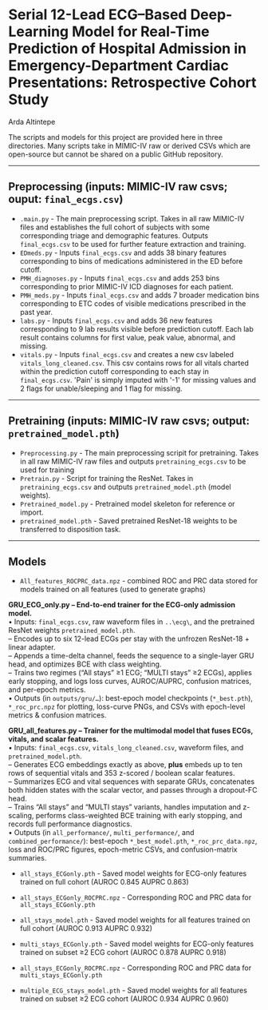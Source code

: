 # Serial 12-Lead ECG–Based Deep-Learning Model for Real-Time Prediction of Hospital Admission in Emergency-Department Cardiac Presentations: Retrospective Cohort Study  
Arda Altintepe

The scripts and models for this project are provided here in three directories. Many scripts take in MIMIC-IV raw or derived CSVs which are open-source but cannot be shared on a public GitHub repository.  

---

## Preprocessing (inputs: MIMIC-IV raw csvs; ouput: `final_ecgs.csv`)

- `.main.py` - The main preprocessing script. Takes in all raw MIMIC-IV files and establishes the full cohort of subjects with some corresponding triage and demographic features. Outputs `final_ecgs.csv` to be used for further feature extraction and training.  
- `EDmeds.py` - Inputs `final_ecgs.csv` and adds 38 binary features corresponding to bins of medications administered in the ED before cutoff.  
- `PMH_diagnoses.py` - Inputs `final_ecgs.csv` and adds 253 bins corresponding to prior MIMIC-IV ICD diagnoses for each patient.  
- `PMH_meds.py` - Inputs `final_ecgs.csv` and adds 7 broader medication bins corresponding to ETC codes of visible medications prescribed in the past year.  
- `labs.py` - Inputs `final_ecgs.csv` and adds 36 new features corresponding to 9 lab results visible before prediction cutoff. Each lab result contains columns for first value, peak value, abnormal, and missing.  
- `vitals.py` - Inputs `final_ecgs.csv` and creates a new csv labeled `vitals_long_cleaned.csv`. This csv contains rows for all vitals charted within the prediction cutoff corresponding to each stay in `final_ecgs.csv`. 'Pain' is simply imputed with '-1' for missing values and 2 flags for unable/sleeping and 1 flag for missing.  

---

## Pretraining (inputs: MIMIC-IV raw csvs; output: `pretrained_model.pth`)

- `Preprocessing.py` - The main preprocessing scripit for pretraining. Takes in all raw MIMIC-IV raw files and outputs `pretraining_ecgs.csv` to be used for training  
- `Pretrain.py` - Script for training the ResNet. Takes in `pretraining_ecgs.csv` and outputs `pretrained_model.pth` (model weights).  
- `Pretrained_model.py` - Pretrained model skeleton for reference or import.  
- `pretrained_model.pth` - Saved pretrained ResNet-18 weights to be transferred to disposition task.  

---

## Models

- `All_features_ROCPRC_data.npz` - combined ROC and PRC data stored for models trained on all features (used to generate graphs)  

**GRU_ECG_only.py – End-to-end trainer for the ECG-only admission model.**  
• Inputs: `final_ecgs.csv`, raw waveform files in `..\ecg\`, and the pretrained ResNet weights `pretrained_model.pth`.    
  – Encodes up to six 12-lead ECGs per stay with the unfrozen ResNet-18 + linear adapter.  
  – Appends a time-delta channel, feeds the sequence to a single-layer GRU head, and optimizes BCE with class weighting.  
  – Trains two regimes (“All stays” ≥1 ECG; “MULTI stays” ≥2 ECGs), applies early stopping, and logs loss curves, AUROC/AUPRC, confusion matrices, and per-epoch metrics.  
• Outputs (in `outputs/gru/…`): best-epoch model checkpoints (`*_best.pth`), `*_roc_prc.npz` for plotting, loss-curve PNGs, and CSVs with epoch-level metrics & confusion matrices.  

**GRU_all_features.py – Trainer for the multimodal model that fuses ECGs, vitals, and scalar features.**  
• Inputs: `final_ecgs.csv`, `vitals_long_cleaned.csv`, waveform files, and `pretrained_model.pth`.  
  – Generates ECG embeddings exactly as above, **plus** embeds up to ten rows of sequential vitals and 353 z-scored / boolean scalar features.  
  – Summarizes ECG and vital sequences with separate GRUs, concatenates both hidden states with the scalar vector, and passes through a dropout-FC head.  
  – Trains “All stays” and “MULTI stays” variants, handles imputation and z-scaling, performs class-weighted BCE training with early stopping, and records full performance diagnostics.  
• Outputs (in `all_performance/`, `multi_performance/`, and `combined_performance/`): best-epoch `*_best_model.pth`, `*_roc_prc_data.npz`, loss and ROC/PRC figures, epoch-metric CSVs, and confusion-matrix summaries.  

- `all_stays_ECGonly.pth` - Saved model weights for ECG-only features trained on full cohort (AUROC 0.845 AUPRC 0.863)  
- `all_stays_ECGonly_ROCPRC.npz` - Corresponding ROC and PRC data for `all_stays_ECGonly.pth`  

- `all_stays_model.pth` - Saved model weights for all features trained on full cohort (AUROC 0.913 AUPRC 0.932)  

- `multi_stays_ECGonly.pth` - Saved model weights for ECG-only features trained on subset ≥2 ECG cohort (AUROC 0.878 AUPRC 0.918)  
- `all_stays_ECGonly_ROCPRC.npz` - Corresponding ROC and PRC data for `multi_stays_ECGonly.pth`  

- `multiple_ECG_stays_model.pth` - Saved model weights for all features trained on subset ≥2 ECG cohort (AUROC 0.934 AUPRC 0.960)  
